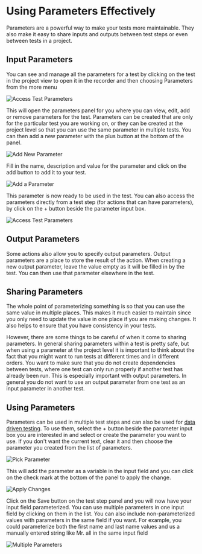 # Using Parameters Effectively

Parameters are a powerful way to make your tests more maintainable. They also make it easy to share inputs and outputs between test steps or even between tests in a project.

## Input Parameters

You can see and manage all the parameters for a test by clicking on the test in the project view to open it in the recorder and then choosing Parameters from the more menu

![Access Test Parameters](../.gitbook/assets/image%20%2825%29.png)

This will open the parameters panel for you where you can view, edit, add or remove parameters for the test. Parameters can be created that are only for the particular test you are working on, or they can be created at the project level so that you can use the same parameter in multiple tests. You can then add a new parameter with the plus button at the bottom of the panel.

![Add New Parameter](../.gitbook/assets/image%20%2813%29.png)

Fill in the name, description and value for the parameter and click on the add button to add it to your test.

![Add a Parameter](../.gitbook/assets/image%20%2810%29.png)

This parameter is now ready to be used in the test. You can also access the parameters directly from a test step \(for actions that can have parameters\), by click on the + button beside the parameter input box.

![Access Test Parameters](../.gitbook/assets/image%20%2822%29.png)

## Output Parameters

Some actions also allow you to specify output parameters. Output parameters are a place to store the result of the action. When creating a new output parameter, leave the value empty as it will be filled in by the test. You can then use that parameter elsewhere in the test. 

## Sharing Parameters

The whole point of parameterizing something is so that you can use the same value in multiple places. This makes it much easier to maintain since you only need to update the value in one place if you are making changes. It also helps to ensure that you have consistency in your tests. 

However, there are some things to be careful of when it come to sharing parameters. In general sharing parameters within a test is pretty safe, but when using a parameter at the project level it is important to think about the fact that you might want to run tests at different times and in different orders. You want to make sure that you do not create dependencies between tests, where one test can only run properly if another test has already been run. This is especially important with output parameters. In general you do not want to use an output parameter from one test as an input parameter in another test.

## Using Parameters

Parameters can be used in multiple test steps and can also be used for [data driven testing](../schedule-and-run-tests/using-data-driven-jobs-in-testproject.md). To use them, select the + button beside the parameter input box you are interested in and select or create the parameter you want to use. If you don't want the current text, clear it and then choose the parameter you created from the list of parameters.

![Pick Parameter](../.gitbook/assets/image%20%284%29.png)

This will add the parameter as a variable in the input field and you can click on the check mark at the bottom of the panel to apply the change. 

![Apply Changes](../.gitbook/assets/image%20%2817%29.png)

Click on the Save button on the test step panel and you will now have your input field parameterized. You can use multiple parameters in one input field by clicking on them in the list. You can also include non-parameterized values with parameters in the same field if you want. For example, you could parameterize both the first name and last name values and us a manually entered string like Mr. all in the same input field

![Multiple Parameters](../.gitbook/assets/image%20%2829%29.png)







